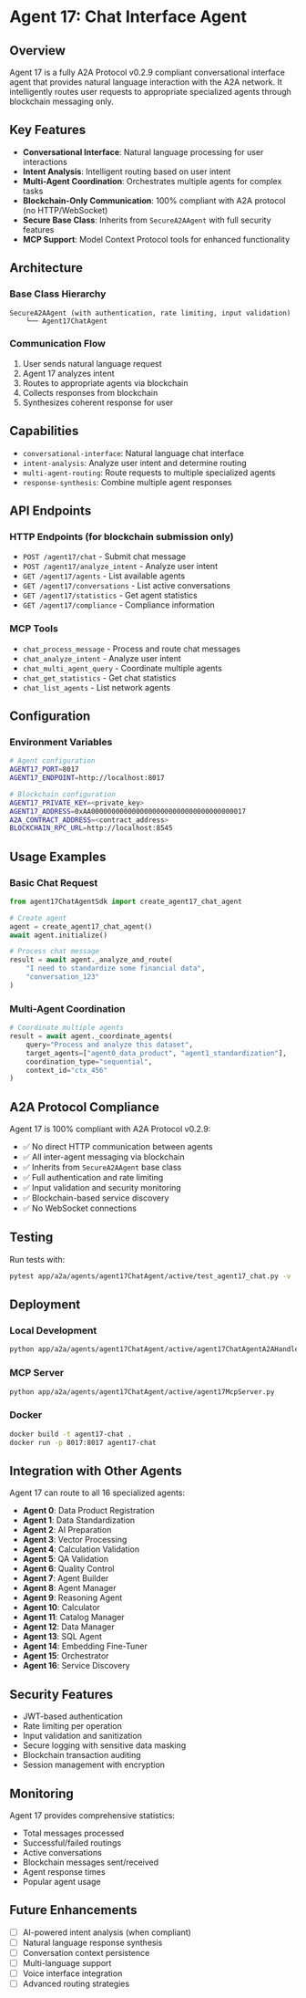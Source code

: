 # Agent 17: Chat Interface Agent

## Overview

Agent 17 is a fully A2A Protocol v0.2.9 compliant conversational interface agent that provides natural language interaction with the A2A network. It intelligently routes user requests to appropriate specialized agents through blockchain messaging only.

## Key Features

- **Conversational Interface**: Natural language processing for user interactions
- **Intent Analysis**: Intelligent routing based on user intent
- **Multi-Agent Coordination**: Orchestrates multiple agents for complex tasks
- **Blockchain-Only Communication**: 100% compliant with A2A protocol (no HTTP/WebSocket)
- **Secure Base Class**: Inherits from `SecureA2AAgent` with full security features
- **MCP Support**: Model Context Protocol tools for enhanced functionality

## Architecture

### Base Class Hierarchy
```
SecureA2AAgent (with authentication, rate limiting, input validation)
    └── Agent17ChatAgent
```

### Communication Flow
1. User sends natural language request
2. Agent 17 analyzes intent
3. Routes to appropriate agents via blockchain
4. Collects responses from blockchain
5. Synthesizes coherent response for user

## Capabilities

- `conversational-interface`: Natural language chat interface
- `intent-analysis`: Analyze user intent and determine routing
- `multi-agent-routing`: Route requests to multiple specialized agents
- `response-synthesis`: Combine multiple agent responses

## API Endpoints

### HTTP Endpoints (for blockchain submission only)
- `POST /agent17/chat` - Submit chat message
- `POST /agent17/analyze_intent` - Analyze user intent
- `GET /agent17/agents` - List available agents
- `GET /agent17/conversations` - List active conversations
- `GET /agent17/statistics` - Get agent statistics
- `GET /agent17/compliance` - Compliance information

### MCP Tools
- `chat_process_message` - Process and route chat messages
- `chat_analyze_intent` - Analyze user intent
- `chat_multi_agent_query` - Coordinate multiple agents
- `chat_get_statistics` - Get chat statistics
- `chat_list_agents` - List network agents

## Configuration

### Environment Variables
```bash
# Agent configuration
AGENT17_PORT=8017
AGENT17_ENDPOINT=http://localhost:8017

# Blockchain configuration
AGENT17_PRIVATE_KEY=<private_key>
AGENT17_ADDRESS=0xAA00000000000000000000000000000000000017
A2A_CONTRACT_ADDRESS=<contract_address>
BLOCKCHAIN_RPC_URL=http://localhost:8545
```

## Usage Examples

### Basic Chat Request
```python
from agent17ChatAgentSdk import create_agent17_chat_agent

# Create agent
agent = create_agent17_chat_agent()
await agent.initialize()

# Process chat message
result = await agent._analyze_and_route(
    "I need to standardize some financial data",
    "conversation_123"
)
```

### Multi-Agent Coordination
```python
# Coordinate multiple agents
result = await agent._coordinate_agents(
    query="Process and analyze this dataset",
    target_agents=["agent0_data_product", "agent1_standardization"],
    coordination_type="sequential",
    context_id="ctx_456"
)
```

## A2A Protocol Compliance

Agent 17 is 100% compliant with A2A Protocol v0.2.9:

- ✅ No direct HTTP communication between agents
- ✅ All inter-agent messaging via blockchain
- ✅ Inherits from `SecureA2AAgent` base class
- ✅ Full authentication and rate limiting
- ✅ Input validation and security monitoring
- ✅ Blockchain-based service discovery
- ✅ No WebSocket connections

## Testing

Run tests with:
```bash
pytest app/a2a/agents/agent17ChatAgent/active/test_agent17_chat.py -v
```

## Deployment

### Local Development
```bash
python app/a2a/agents/agent17ChatAgent/active/agent17ChatAgentA2AHandler.py
```

### MCP Server
```bash
python app/a2a/agents/agent17ChatAgent/active/agent17McpServer.py
```

### Docker
```bash
docker build -t agent17-chat .
docker run -p 8017:8017 agent17-chat
```

## Integration with Other Agents

Agent 17 can route to all 16 specialized agents:

- **Agent 0**: Data Product Registration
- **Agent 1**: Data Standardization  
- **Agent 2**: AI Preparation
- **Agent 3**: Vector Processing
- **Agent 4**: Calculation Validation
- **Agent 5**: QA Validation
- **Agent 6**: Quality Control
- **Agent 7**: Agent Builder
- **Agent 8**: Agent Manager
- **Agent 9**: Reasoning Agent
- **Agent 10**: Calculator
- **Agent 11**: Catalog Manager
- **Agent 12**: Data Manager
- **Agent 13**: SQL Agent
- **Agent 14**: Embedding Fine-Tuner
- **Agent 15**: Orchestrator
- **Agent 16**: Service Discovery

## Security Features

- JWT-based authentication
- Rate limiting per operation
- Input validation and sanitization
- Secure logging with sensitive data masking
- Blockchain transaction auditing
- Session management with encryption

## Monitoring

Agent 17 provides comprehensive statistics:

- Total messages processed
- Successful/failed routings
- Active conversations
- Blockchain messages sent/received
- Agent response times
- Popular agent usage

## Future Enhancements

- [ ] AI-powered intent analysis (when compliant)
- [ ] Natural language response synthesis
- [ ] Conversation context persistence
- [ ] Multi-language support
- [ ] Voice interface integration
- [ ] Advanced routing strategies